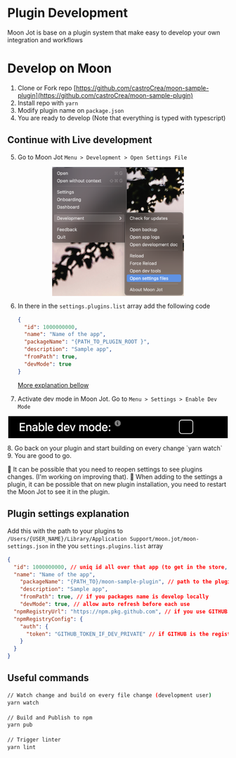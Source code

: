 # Plugin Development

Moon Jot is base on a plugin system that make easy to develop your own integration and workflows

# Develop on Moon

1. Clone or Fork repo [https://github.com/castroCrea/moon-sample-plugin](https://github.com/castroCrea/moon-sample-plugin)
2. Install repo with `yarn` 
3. Modify plugin name on `package.json`
4. You are ready to develop (Note that everything is typed with typescript)

## Continue with Live development

5. Go to Moon Jot `Menu > Development > Open Settings File`
  <p align="center">
    <img src="./image.png" width='300px' style='margin:auto; display: block' />
  </p>

6. In there in the `settings.plugins.list` array add the following code 
    ```json
    {
      "id": 1000000000,
      "name": "Name of the app",
      "packageName": "{PATH_TO_PLUGIN_ROOT }",
      "description": "Sample app",
      "fromPath": true,
      "devMode": true
    }
    ```
    [More explanation bellow](#plugin-settings-explanation)

7. Activate dev mode in Moon Jot. Go to `Menu > Settings > Enable Dev Mode`
  <p align="center">
    <img src="./image-1.png" width='500px' style='margin:auto; display: block'/>
  </p>
8. Go back on your plugin and start building on every change `yarn watch`
9. You are good to go.

🚨 It can be possible that you need to reopen settings to see plugins changes. (I'm working on improving that).
🚨 When adding to the settings a plugin, it can be possible that on new plugin installation, you need to restart the Moon Jot to see it in the plugin.


## Plugin settings explanation
Add this with the path to your plugins to `/Users/{USER_NAME}/Library/Application Support/moon.jot/moon-settings.json` in the you `settings.plugins.list` array
```json
{
  "id": 1000000000, // uniq id all over that app (to get in the store, Moon jot will automatically give you one)
  "name": "Name of the app",
	"packageName": "{PATH_TO}/moon-sample-plugin", // path to the plugin
	"description": "Sample app",
	"fromPath": true, // if you packages name is develop locally
	"devMode": true, // allow auto refresh before each use
  "npmRegistryUrl": "https://npm.pkg.github.com", // if you use GITHUB as registry (otherwise you can remove that if npm)
  "npmRegistryConfig": {
    "auth": {
      "token": "GITHUB_TOKEN_IF_DEV_PRIVATE" // if GITHUB is the registry
    }
  }
}
```

## Useful commands

```bash
// Watch change and build on every file change (development user)
yarn watch

// Build and Publish to npm
yarn pub

// Trigger linter
yarn lint
```

